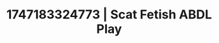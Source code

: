 ---
categories:
- Skin-to-skin fantasy
- Swimmer
- Erotic surprise
- Stepsister roleplay
- Hand over mouth play
image: /assets/images/1747183324773.webp
layout: post
seo:
  description: Featured content with artistic Scat Fetish, ABDL Play. HD images available.
  keywords: Scat Fetish, ABDL Play
  og_image: /assets/images/1747183324773.webp
  schema_type: VisualArtwork
tags:
- ABDL Play
- '#1747183324773'
- Scat Fetish
title: 1747183324773 | Scat Fetish ABDL Play
---